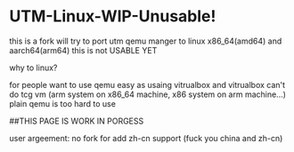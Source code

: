 #  UTM-Linux-WIP-Unusable!
this is a fork will try to port utm qemu manger to linux x86_64(amd64) and aarch64(arm64)
this is not USABLE YET

why to linux?

for people want to use qemu easy as usaing vitrualbox and vitrualbox can't do tcg vm (arm system on x86_64 machine, x86 system on arm machine...)
plain qemu is too hard to use

##THIS PAGE IS WORK IN PORGESS 

user argeement: no fork for add zh-cn support (fuck you china and zh-cn)
